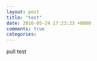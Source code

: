 ```yaml
---
layout: post
title: "test"
date: 2016-05-24 17:23:23 +0800
comments: true
categories: 
---
```

pull test
